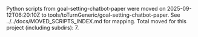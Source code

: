 Python scripts from goal-setting-chatbot-paper were moved on 2025-09-12T06:20:10Z to tools/toTurnGeneric/goal-setting-chatbot-paper.
See ../../docs/MOVED_SCRIPTS_INDEX.md for mapping.
Total moved for this project (including subdirs): 7.
